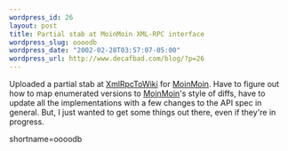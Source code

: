 ```yaml
--- 
wordpress_id: 26
layout: post
title: Partial stab at MoinMoin XML-RPC interface
wordpress_slug: oooodb
wordpress_date: "2002-02-28T03:57:07-05:00"
wordpress_url: http://www.decafbad.com/blog/?p=26
---
```

Uploaded a partial stab at <a href="http://www.decafbad.com/twiki/bin/view/Main/XmlRpcToWiki">XmlRpcToWiki</a> for <a href="http://www.decafbad.com/twiki/bin/view/Main/MoinMoin">MoinMoin</a>.  Have to figure out how to map enumerated versions to <a href="http://www.decafbad.com/twiki/bin/view/Main/MoinMoin">MoinMoin</a>'s style of diffs, have to update all the implementations with a few changes to the API spec in general.  But, I just wanted to get some things out there, even if they're in progress.
<!--more-->
shortname=oooodb
